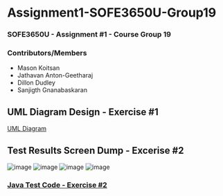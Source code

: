 # Assignment1-SOFE3650U-Group19
### SOFE3650U - Assignment #1 - Course Group 19

### Contributors/Members
* Mason Koitsan
* Jathavan Anton-Geetharaj
* Dillon Dudley
* Sanjigth Gnanabaskaran

## UML Diagram Design - Exercise #1

[UML Diagram](/Exercise%#1%-%UML%Diagram.pdf)

## Test Results Screen Dump - Excerise #2 
![image](https://user-images.githubusercontent.com/81596630/133952873-4d4bedb5-4db5-4879-bc1e-4d6e3efc5d5b.png)
![image](https://user-images.githubusercontent.com/81596630/133952879-4a286734-995f-464d-be02-0df8271e2685.png)
![image](https://user-images.githubusercontent.com/81596630/133952882-9f2a571e-0042-4023-9eb1-f1860f6b3d82.png)
![image](https://user-images.githubusercontent.com/81596630/133952888-b146deb8-ff94-4baa-b8ad-ecffbaa3661c.png)

### **[Java Test Code - Exercise #2](/Test)** 

